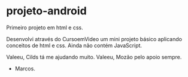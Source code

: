 # projeto-android
 Primeiro projeto em html e css.

 Desenvolvi através do CursoemVideo um mini projeto básico aplicando conceitos de html e css.
 Ainda não contém JavaScript.

 Valeeu, Cilds tá me ajudando muito.
 Valeeu, Mozão pelo apoio sempre.

 - Marcos.
